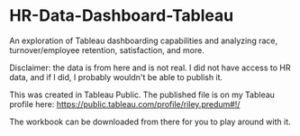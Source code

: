 # HR-Data-Dashboard-Tableau
An exploration of Tableau dashboarding capabilities and analyzing race, turnover/employee retention, satisfaction, and more.

Disclaimer: the data is from here and is not real. I did not have access to HR data, and if I did, I probably wouldn't be able to publish it.

This was created in Tableau Public. The published file is on my Tableau profile here: https://public.tableau.com/profile/riley.predum#!/

The workbook can be downloaded from there for you to play around with it.
